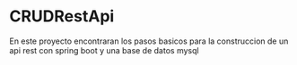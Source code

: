 # CRUDRestApi
En este proyecto encontraran los pasos basicos para la construccion de un api rest con spring boot y una base de datos mysql
